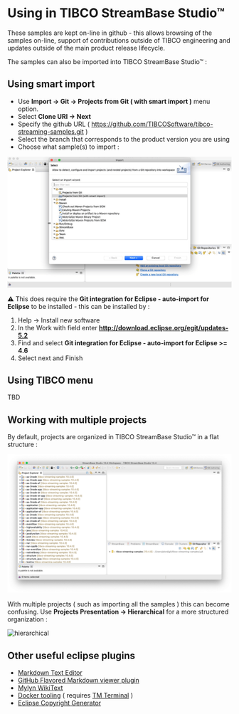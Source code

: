 # Using in TIBCO StreamBase Studio&trade;

These samples are kept on-line in github - this allows browsing of the samples on-line,
support of contributions outside of TIBCO engineering and updates outside of the main
product release lifecycle.

The samples can also be imported into TIBCO StreamBase Studio&trade; :

## Using smart import

* Use **Import -> Git -> Projects from Git ( with smart import )** menu option.  
* Select **Clone URI -> Next**
* Specify the github URL ( https://github.com/TIBCOSoftware/tibco-streaming-samples.git )
* Select the branch that corresponds to the product version you are using
* Choose what sample(s) to import :

![smartimport](studioimport.gif)

:warning: This does require the **Git integration for Eclipse - auto-import for Eclipse** to be installed - this can
be installed by :

1.  Help -> Install new software
2.  In the Work with field enter **http://download.eclipse.org/egit/updates-5.2**
3.  Find and select **Git integration for Eclipse - auto-import for Eclipse >= 4.6**
4.  Select next and Finish

## Using TIBCO menu

TBD

## Working with multiple projects

By default, projects are organized in TIBCO StreamBase Studio&trade; in a flat structure :

![flat](flat.png)

With multiple projects ( such as importing all the samples ) this can become confusing.  Use
**Projects Presentation -> Hierarchical** for a more structured organization :

![hierarchical](hierarchical.gif)

## Other useful eclipse plugins

* [Markdown Text Editor](https://marketplace.eclipse.org/content/markdown-text-editor)
* [GitHub Flavored Markdown viewer plugin](https://marketplace.eclipse.org/content/github-flavored-markdown-viewer-plugin)
* [Mylyn WikiText](https://marketplace.eclipse.org/content/mylyn-wikitext)
* [Docker tooling](https://marketplace.eclipse.org/content/eclipse-docker-tooling) ( requires [TM Terminal](https://marketplace.eclipse.org/content/tm-terminal) )
* [Eclipse Copyright Generator](https://jmini.github.io/Eclipse-Copyright-Generator/)
